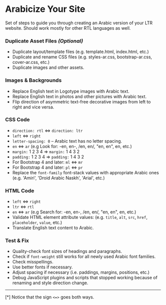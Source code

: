 # Arabicize Your Site
Set of steps to guide you through creating an Arabic version of your LTR website.
Should work mostly for other RTL languages as well.

### Duplicate Asset Files *(Optional)*
- Duplicate layout/template files (e.g. template.html, index.html, etc.)
- Duplicate and rename CSS files (e.g. styles-ar.css, bootstrap-ar.css, cover-ar.css, etc.)
- Duplicate images and other assets.
### Images & Backgrounds
- Replace English text in Logotype images with Arabic text.
- Replace English text in photos and other pictures with Arabic text.
- Flip direction of asymmetric text-free decorative images from left to right and vice versa.
### CSS Code
- `direction: rtl` <=> `direction: ltr`
- `left` <=> `right`
- `letter-spacing: 0` – Arabic text has no letter spacing.
- `en` <=> `ar` (e.g Look for: -en, en-, /en, en/, "en, en", en, etc.)
- `margin:` 1 2 3 4 => `margin:` 1 4 3 2 
- `padding:` 1 2 3 4 => `padding:` 1 4 3 2
- For Bootstrap 4 and later: `ml` <=> `mr`
- For Bootstrap 4 and later: `pl` <=> `pr`
- Replace the `font-family` font-stack values with appropriate Arabic ones (e.g. 'Amiri', 'Droid Arabic Naskh', 'Arial', etc.)
### HTML Code
- `left` <=> `right`
- `ltr` <=> `rtl`
- `en` <=> `ar` (e.g Search for: -en, en-, /en, en/, "en, en", en, etc.)
- Validate HTML element attribute values: (e.g. `title`, `alt`, `src`, `href`, `placeholder`, `value`, etc.)
- Translate English text content to Arabic.
### Test & Fix
- Quality-check font sizes of headings and paragraphs.
- Check if `font-weight` still works for all newly used Arabic font families.
- Check misspellings.
- Use better fonts if necessary.
- Adjust spacing if necessary (i.e. paddings, margins, positions, etc.)
- Debug JavaScript plugins and scripts that stopped working because of renaming and style direction change. 

______________
[*] Notice that the sign `<=>` goes both ways.
